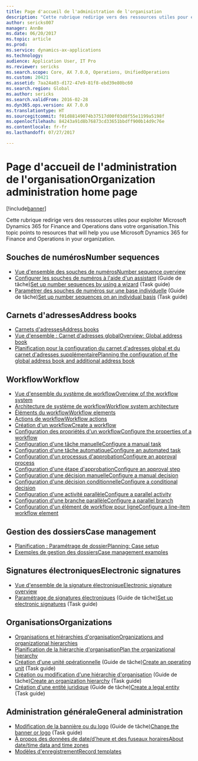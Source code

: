 ```yaml
---
title: Page d'accueil de l'administration de l'organisation
description: "Cette rubrique redirige vers des ressources utiles pour exploiter Microsoft Dynamics 365 for Finance and Operations dans votre organisation."
author: sericks007
manager: AnnBe
ms.date: 06/20/2017
ms.topic: article
ms.prod: 
ms.service: dynamics-ax-applications
ms.technology: 
audience: Application User, IT Pro
ms.reviewer: sericks
ms.search.scope: Core, AX 7.0.0, Operations, UnifiedOperations
ms.custom: 20421
ms.assetid: 7aa24a03-d172-47e9-81f8-ebd39e80bc60
ms.search.region: Global
ms.author: sericks
ms.search.validFrom: 2016-02-28
ms.dyn365.ops.version: AX 7.0.0
ms.translationtype: HT
ms.sourcegitcommit: f01d88149074b37517d00f03d8f55e1199a5198f
ms.openlocfilehash: 84243a91d8b76873cd33651bbdff900b14d9c76e
ms.contentlocale: fr-fr
ms.lasthandoff: 07/27/2017

---
```


# <a name="organization-administration-home-page"></a><span data-ttu-id="0b522-103">Page d'accueil de l'administration de l'organisation</span><span class="sxs-lookup"><span data-stu-id="0b522-103">Organization administration home page</span></span>

[!include[banner](../includes/banner.md)]


<span data-ttu-id="0b522-104">Cette rubrique redirige vers des ressources utiles pour exploiter Microsoft Dynamics 365 for Finance and Operations dans votre organisation.</span><span class="sxs-lookup"><span data-stu-id="0b522-104">This topic points to resources that will help you use Microsoft Dynamics 365 for Finance and Operations in your organization.</span></span>

<a name="number-sequences"></a><span data-ttu-id="0b522-105">Souches de numéros</span><span class="sxs-lookup"><span data-stu-id="0b522-105">Number sequences</span></span>
----------------

-   [<span data-ttu-id="0b522-106">Vue d'ensemble des souches de numéros</span><span class="sxs-lookup"><span data-stu-id="0b522-106">Number sequence overview</span></span>](number-sequence-overview.md)
-   <span data-ttu-id="0b522-107">[Configurer les souches de numéros à l'aide d'un assistant](/dynamics365/unified-operations/fin-and-ops/organization-administration/tasks/set-up-number-sequences-wizard) (Guide de tâche)</span><span class="sxs-lookup"><span data-stu-id="0b522-107">[Set up number sequences by using a wizard](/dynamics365/unified-operations/fin-and-ops/organization-administration/tasks/set-up-number-sequences-wizard) (Task guide)</span></span>
-   <span data-ttu-id="0b522-108">[Paramétrer des souches de numéros sur une base individuelle](/dynamics365/unified-operations/fin-and-ops/organization-administration/tasks/set-up-number-sequences-individual-basis) (Guide de tâche)</span><span class="sxs-lookup"><span data-stu-id="0b522-108">[Set up number sequences on an individual basis](/dynamics365/unified-operations/fin-and-ops/organization-administration/tasks/set-up-number-sequences-individual-basis) (Task guide)</span></span>

## <a name="address-books"></a><span data-ttu-id="0b522-109">Carnets d'adresses</span><span class="sxs-lookup"><span data-stu-id="0b522-109">Address books</span></span>
-   [<span data-ttu-id="0b522-110">Carnets d'adresses</span><span class="sxs-lookup"><span data-stu-id="0b522-110">Address books</span></span>](qa-address-books.md)
-   [<span data-ttu-id="0b522-111">Vue d'ensemble : Carnet d'adresses global</span><span class="sxs-lookup"><span data-stu-id="0b522-111">Overview: Global address book</span></span>](overview-global-address-book.md)
-   [<span data-ttu-id="0b522-112">Planification pour la configuration du carnet d'adresses global et du carnet d'adresses supplémentaire</span><span class="sxs-lookup"><span data-stu-id="0b522-112">Planning the configuration of the global address book and additional address book</span></span>](plan-configuration-global-address-book-additional-address-books.md)

## <a name="workflow"></a><span data-ttu-id="0b522-113">Workflow</span><span class="sxs-lookup"><span data-stu-id="0b522-113">Workflow</span></span>
-   [<span data-ttu-id="0b522-114">Vue d'ensemble du système de workflow</span><span class="sxs-lookup"><span data-stu-id="0b522-114">Overview of the workflow system</span></span>](overview-workflow-system.md)
-   [<span data-ttu-id="0b522-115">Architecture de système de workflow</span><span class="sxs-lookup"><span data-stu-id="0b522-115">Workflow system architecture</span></span>](workflow-system-architecture.md)
-   [<span data-ttu-id="0b522-116">Éléments du workflow</span><span class="sxs-lookup"><span data-stu-id="0b522-116">Workflow elements</span></span>](workflow-elements.md)
-   [<span data-ttu-id="0b522-117">Actions de workflow</span><span class="sxs-lookup"><span data-stu-id="0b522-117">Workflow actions</span></span>](workflow-actions.md)
-   [<span data-ttu-id="0b522-118">Création d'un workflow</span><span class="sxs-lookup"><span data-stu-id="0b522-118">Create a workflow</span></span>](create-workflow.md)
-   [<span data-ttu-id="0b522-119">Configuration des propriétés d'un workflow</span><span class="sxs-lookup"><span data-stu-id="0b522-119">Configure the properties of a workflow</span></span>](configure-workflow-properties.md)
-   [<span data-ttu-id="0b522-120">Configuration d'une tâche manuelle</span><span class="sxs-lookup"><span data-stu-id="0b522-120">Configure a manual task</span></span>](configure-manual-task-workflow.md)
-   [<span data-ttu-id="0b522-121">Configuration d'une tâche automatique</span><span class="sxs-lookup"><span data-stu-id="0b522-121">Configure an automated task</span></span>](configure-automated-task-workflow.md)
-   [<span data-ttu-id="0b522-122">Configuration d'un processus d'approbation</span><span class="sxs-lookup"><span data-stu-id="0b522-122">Configure an approval process</span></span>](configure-approval-process-workflow.md)
-   [<span data-ttu-id="0b522-123">Configuration d'une étape d'approbation</span><span class="sxs-lookup"><span data-stu-id="0b522-123">Configure an approval step</span></span>](configure-approval-step-workflow.md)
-   [<span data-ttu-id="0b522-124">Configuration d'une décision manuelle</span><span class="sxs-lookup"><span data-stu-id="0b522-124">Configure a manual decision</span></span>](configure-manual-decision-workflow.md)
-   [<span data-ttu-id="0b522-125">Configuration d'une décision conditionnelle</span><span class="sxs-lookup"><span data-stu-id="0b522-125">Configure a conditional decision</span></span>](configure-conditional-decision-workflow.md)
-   [<span data-ttu-id="0b522-126">Configuration d'une activité parallèle</span><span class="sxs-lookup"><span data-stu-id="0b522-126">Configure a parallel activity</span></span>](configure-parallel-activity-workflow.md)
-   [<span data-ttu-id="0b522-127">Configuration d'une branche parallèle</span><span class="sxs-lookup"><span data-stu-id="0b522-127">Configure a parallel branch</span></span>](configure-parallel-branch-workflow.md)
-   [<span data-ttu-id="0b522-128">Configuration d'un élément de workflow pour ligne</span><span class="sxs-lookup"><span data-stu-id="0b522-128">Configure a line-item workflow element</span></span>](configure-line-item-workflow.md)

## <a name="case-management"></a><span data-ttu-id="0b522-129">Gestion des dossiers</span><span class="sxs-lookup"><span data-stu-id="0b522-129">Case management</span></span>
-   [<span data-ttu-id="0b522-130">Planification : Paramétrage de dossier</span><span class="sxs-lookup"><span data-stu-id="0b522-130">Planning: Case setup</span></span>](plan-case-management.md)
-   [<span data-ttu-id="0b522-131">Exemples de gestion des dossiers</span><span class="sxs-lookup"><span data-stu-id="0b522-131">Case management examples</span></span>](cases.md)

## <a name="electronic-signatures"></a><span data-ttu-id="0b522-132">Signatures électroniques</span><span class="sxs-lookup"><span data-stu-id="0b522-132">Electronic signatures</span></span>
-   [<span data-ttu-id="0b522-133">Vue d'ensemble de la signature électronique</span><span class="sxs-lookup"><span data-stu-id="0b522-133">Electronic signature overview</span></span>](electronic-signature-overview.md)
-   <span data-ttu-id="0b522-134">[Paramétrage de signatures électroniques](/dynamics365/unified-operations/fin-and-ops/organization-administration/tasks/set-up-electronic-signatures) (Guide de tâche)</span><span class="sxs-lookup"><span data-stu-id="0b522-134">[Set up electronic signatures](/dynamics365/unified-operations/fin-and-ops/organization-administration/tasks/set-up-electronic-signatures) (Task guide)</span></span>

## <a name="organizations"></a><span data-ttu-id="0b522-135">Organisations</span><span class="sxs-lookup"><span data-stu-id="0b522-135">Organizations</span></span>
-   [<span data-ttu-id="0b522-136">Organisations et hiérarchies d'organisation</span><span class="sxs-lookup"><span data-stu-id="0b522-136">Organizations and organizational hierarchies</span></span>](organizations-organizational-hierarchies.md)
-   [<span data-ttu-id="0b522-137">Planification de la hiérarchie d'organisation</span><span class="sxs-lookup"><span data-stu-id="0b522-137">Plan the organizational hierarchy</span></span>](plan-organizational-hierarchy.md)
-   <span data-ttu-id="0b522-138">[Création d'une unité opérationnelle](/dynamics365/unified-operations/fin-and-ops/organization-administration/tasks/create-operating-unit) (Guide de tâche)</span><span class="sxs-lookup"><span data-stu-id="0b522-138">[Create an operating unit](/dynamics365/unified-operations/fin-and-ops/organization-administration/tasks/create-operating-unit) (Task guide)</span></span>
-   <span data-ttu-id="0b522-139">[Création ou modification d'une hiérarchie d'organisation](/dynamics365/unified-operations/fin-and-ops/organization-administration/tasks/create-organization-hierarchy) (Guide de tâche)</span><span class="sxs-lookup"><span data-stu-id="0b522-139">[Create an organization hierarchy](/dynamics365/unified-operations/fin-and-ops/organization-administration/tasks/create-organization-hierarchy) (Task guide)</span></span>
-   <span data-ttu-id="0b522-140">[Création d'une entité juridique](/dynamics365/unified-operations/fin-and-ops/organization-administration/tasks/create-legal-entity) (Guide de tâche)</span><span class="sxs-lookup"><span data-stu-id="0b522-140">[Create a legal entity](/dynamics365/unified-operations/fin-and-ops/organization-administration/tasks/create-legal-entity) (Task guide)</span></span>

## <a name="general-administration"></a><span data-ttu-id="0b522-141">Administration générale</span><span class="sxs-lookup"><span data-stu-id="0b522-141">General administration</span></span>
-   <span data-ttu-id="0b522-142">[Modification de la bannière ou du logo](/dynamics365/unified-operations/fin-and-ops/get-started/tasks/change-banner-or-logo) (Guide de tâche)</span><span class="sxs-lookup"><span data-stu-id="0b522-142">[Change the banner or logo](/dynamics365/unified-operations/fin-and-ops/get-started/tasks/change-banner-or-logo) (Task guide)</span></span>
-   [<span data-ttu-id="0b522-143">À propos des données de date/d'heure et des fuseaux horaires</span><span class="sxs-lookup"><span data-stu-id="0b522-143">About date/time data and time zones</span></span>](date-time-zones.md)
-   [<span data-ttu-id="0b522-144">Modèles d'enregistrement</span><span class="sxs-lookup"><span data-stu-id="0b522-144">Record templates</span></span>](record-templates.md)







